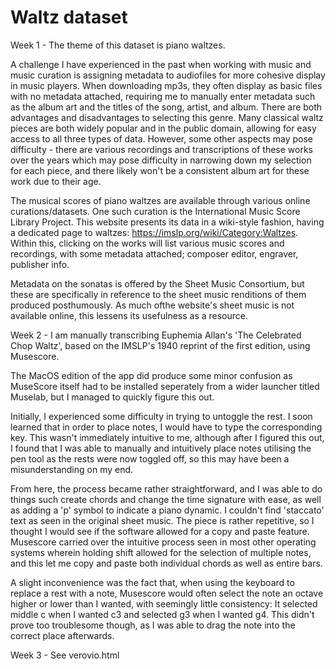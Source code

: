 
# Waltz dataset
<!-- Version 1.0 -->
Week 1 - 
The theme of this dataset is piano waltzes. 

A challenge I have experienced in the past when working with music and music curation is assigning metadata to audiofiles for more cohesive display in music players. When downloading mp3s, they often display as basic files with no metadata attached, requiring me to manually enter metadata such as the album art and the titles of the song, artist, and album.
There are both advantages and disadvantages to selecting this genre. Many classical waltz pieces are both widely popular and in the public domain, allowing for easy access to all three types of data. However, some other aspects may pose difficulty - there are various recordings and transcriptions of these works over the years which may pose difficulty in narrowing down my selection for each piece, and there likely won't be a consistent album art for these work due to their age. 

The musical scores of piano waltzes are available through various online curations/datasets. One such curation is the International Music Score Library Project. This website presents its data in a wiki-style fashion, having a dedicated page to waltzes: https://imslp.org/wiki/Category:Waltzes. Within this, clicking on the works will list various music scores and recordings, with some metadata attached; composer editor, engraver, publisher info.

Metadata on the sonatas is offered by the Sheet Music Consortium, but these are specifically in reference to the sheet music renditions of them produced posthumously. As much ofthe website's sheet music is not available online, this lessens its usefulness as a resource.

Week 2 -
I am manually transcribing Euphemia Allan's 'The Celebrated Chop Waltz', based on the IMSLP's 1940 reprint of the first edition, using Musescore.

The MacOS edition of the app did produce some minor confusion as MuseScore itself had to be installed seperately from a wider launcher titled Muselab, but I managed to quickly figure this out. 

Initially, I experienced some difficulty in trying to untoggle the rest. I soon learned that in order to place notes, I would have to type the corresponding key. This wasn't immediately intuitive to me, although after I figured this out, I found that I was able to manually and intuitively place notes utilising the pen tool as the rests were now toggled off, so this may have been a misunderstanding on my end.

From here, the process became rather straightforward, and I was able to do things such create chords and change the time signature with ease, as well as adding a 'p' symbol to indicate a piano dynamic. I couldn't find 'staccato' text as seen in the original sheet music. The piece is rather repetitive, so I thought I would see if the software allowed for a copy and paste feature. Musescore carried over the intuitive process seen in most other operating systems wherein holding shift allowed for the selection of multiple notes, and this let me copy and paste both individual chords as well as entire bars.

A slight inconvenience was the fact that, when using the keyboard to replace a rest with a note, Musescore would often select the note an octave higher or lower than I wanted, with seemingly little consistency: It selected middle c when I wanted c3 and selected g3 when I wanted g4. This didn't prove too troublesome though, as I was able to drag the note into the correct place afterwards.

Week 3 -
See verovio.html
